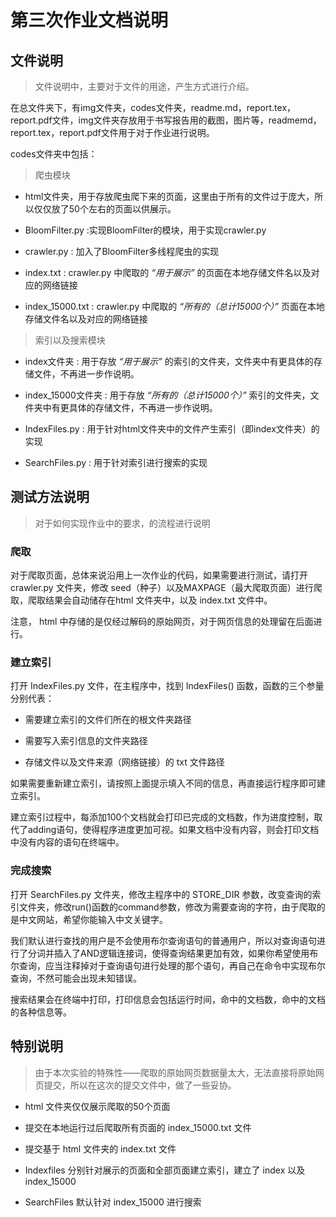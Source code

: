 # 第三次作业文档说明

## 文件说明  

>文件说明中，主要对于文件的用途，产生方式进行介绍。

在总文件夹下，有img文件夹，codes文件夹，readme.md，report.tex，report.pdf文件，img文件夹存放用于书写报告用的截图，图片等，readmemd，report.tex，report.pdf文件用于对于作业进行说明。

codes文件夹中包括：

>爬虫模块

+ html文件夹，用于存放爬虫爬下来的页面，这里由于所有的文件过于庞大，所以仅仅放了50个左右的页面以供展示。

+ BloomFilter.py :实现BloomFilter的模块，用于实现crawler.py

+ crawler.py : 加入了BloomFilter多线程爬虫的实现

+ index.txt : crawler.py 中爬取的  *“用于展示”* 的页面在本地存储文件名以及对应的网络链接

+ index_15000.txt : crawler.py 中爬取的  *“所有的（总计15000个）”* 页面在本地存储文件名以及对应的网络链接

>索引以及搜索模块

+ index文件夹 : 用于存放 *“用于展示”* 的索引的文件夹，文件夹中有更具体的存储文件，不再进一步作说明。

+ index_15000文件夹 : 用于存放 *“所有的（总计15000个）”* 索引的文件夹，文件夹中有更具体的存储文件，不再进一步作说明。

+ IndexFiles.py : 用于针对html文件夹中的文件产生索引（即index文件夹）的实现

+ SearchFiles.py : 用于针对索引进行搜索的实现

## 测试方法说明

>对于如何实现作业中的要求，的流程进行说明

### 爬取

对于爬取页面，总体来说沿用上一次作业的代码，如果需要进行测试，请打开 crawler.py 文件夹，修改 seed（种子）以及MAXPAGE（最大爬取页面）进行爬取，爬取结果会自动储存在html 文件夹中，以及 index.txt 文件中。

注意， html 中存储的是仅经过解码的原始网页，对于网页信息的处理留在后面进行。

### 建立索引

打开 IndexFiles.py 文件，在主程序中，找到 IndexFiles() 函数，函数的三个参量分别代表：

+ 需要建立索引的文件们所在的根文件夹路径

+ 需要写入索引信息的文件夹路径

+ 存储文件以及文件来源（网络链接）的 txt 文件路径

如果需要重新建立索引，请按照上面提示填入不同的信息，再直接运行程序即可建立索引。

建立索引过程中，每添加100个文档就会打印已完成的文档数，作为进度控制，取代了adding语句，使得程序进度更加可视。如果文档中没有内容，则会打印文档中没有内容的语句在终端中。

### 完成搜索

打开 SearchFiles.py 文件夹，修改主程序中的 STORE_DIR 参数，改变查询的索引文件夹，修改run()函数的command参数，修改为需要查询的字符，由于爬取的是中文网站，希望你能输入中文关键字。

我们默认进行查找的用户是不会使用布尔查询语句的普通用户，所以对查询语句进行了分词并插入了AND逻辑连接词，使得查询结果更加有效，如果你希望使用布尔查询，应当注释掉对于查询语句进行处理的那个语句，再自己在命令中实现布尔查询，不然可能会出现未知错误。

搜索结果会在终端中打印，打印信息会包括运行时间，命中的文档数，命中的文档的各种信息等。

## 特别说明

>由于本次实验的特殊性——爬取的原始网页数据量太大，无法直接将原始网页提交，所以在这次的提交文件中，做了一些妥协。

+ html 文件夹仅仅展示爬取的50个页面

+ 提交在本地运行过后爬取所有页面的 index_15000.txt 文件

+ 提交基于 html 文件夹的 index.txt 文件

+ Indexfiles 分别针对展示的页面和全部页面建立索引，建立了 index 以及 index_15000

+ SearchFiles 默认针对 index_15000 进行搜索
